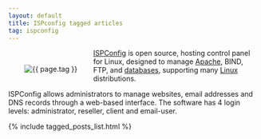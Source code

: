 ```yaml
---
layout: default
title: ISPconfig tagged articles
tag: ispconfig
---
```


<div style="float: left; margin: 2.0rem;">
	<img src="/public/images/{{ page.tag }}.png" style="max-width: 10rem;" alt="{{ page.tag }}" />
</div>

[ISPConfig](https://www.ispconfig.org) is open source, hosting control panel for Linux, designed to manage [Apache](/tag/apache), BIND, FTP, and [databases](/tag/database), supporting many [Linux](/tag/linux) distributions.

ISPConfig allows administrators to manage websites, email addresses and DNS records through a web-based interface. The software has 4 login levels: administrator, reseller, client and email-user.

{% include tagged_posts_list.html %}


